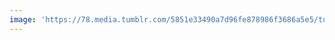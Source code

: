 ```yaml
---
image: 'https://78.media.tumblr.com/5851e33490a7d96fe878986f3686a5e5/tumblr_obopv7LXWn1tbdx3so1_r2_1280.jpg'
---
```

